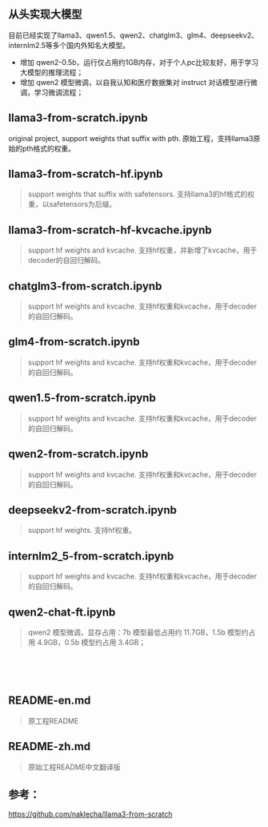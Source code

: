 ## 从头实现大模型
目前已经实现了llama3、qwen1.5、qwen2、chatglm3、glm4、deepseekv2、internlm2.5等多个国内外知名大模型。
<br>
* 增加 qwen2-0.5b，运行仅占用约1GB内存，对于个人pc比较友好，用于学习大模型的推理流程；
* 增加 qwen2 模型微调，以自我认知和医疗数据集对 instruct 对话模型进行微调，学习微调流程；


## llama3-from-scratch.ipynb
original project, support weights that suffix with pth. 原始工程，支持llama3原始的pth格式的权重。
## llama3-from-scratch-hf.ipynb
> support weights that suffix with safetensors. 支持llama3的hf格式的权重，以safetensors为后缀。
## llama3-from-scratch-hf-kvcache.ipynb
> support hf weights and kvcache. 支持hf权重，并新增了kvcache，用于decoder的自回归解码。
## chatglm3-from-scratch.ipynb
> support hf weights and kvcache. 支持hf权重和kvcache，用于decoder的自回归解码。
## glm4-from-scratch.ipynb
> support hf weights and kvcache. 支持hf权重和kvcache，用于decoder的自回归解码。
## qwen1.5-from-scratch.ipynb
> support hf weights and kvcache. 支持hf权重和kvcache，用于decoder的自回归解码。
## qwen2-from-scratch.ipynb
> support hf weights and kvcache. 支持hf权重和kvcache，用于decoder的自回归解码。
## deepseekv2-from-scratch.ipynb
> support hf weights. 支持hf权重。
## internlm2_5-from-scratch.ipynb
> support hf weights and kvcache. 支持hf权重和kvcache，用于decoder的自回归解码。
## qwen2-chat-ft.ipynb
> qwen2 模型微调，显存占用：7b 模型最低占用约 11.7GB，1.5b 模型约占用 4.9GB，0.5b 模型约占用 3.4GB；
> 
<br>
<br>
<br>

## README-en.md
> 原工程README
## README-zh.md
> 原始工程README中文翻译版
## 参考：
https://github.com/naklecha/llama3-from-scratch